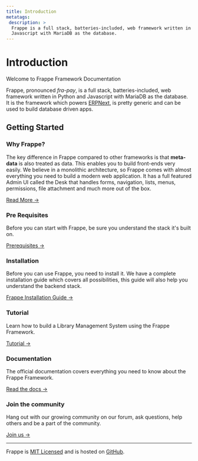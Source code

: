```yaml
---
title: Introduction
metatags:
 description: >
  Frappe is a full stack, batteries-included, web framework written in Python and
  Javascript with MariaDB as the database.
---
```


# Introduction

Welcome to Frappe Framework Documentation

Frappe, pronounced _fra-pay_, is a full stack, batteries-included,
web framework written in Python and Javascript with MariaDB as the database.
It is the framework which powers [ERPNext](https://erpnext.com), is pretty
 generic and can be used to build database driven apps.

## Getting Started

### Why Frappe?

The key difference in Frappe compared to other frameworks is that **meta-data**
is also treated as data. This enables you to build front-ends very easily. We believe
in a monolithic architecture, so Frappe comes with almost everything you need to
build a modern web application. It has a full featured Admin UI called the Desk
that handles forms, navigation, lists, menus, permissions, file attachment and
much more out of the box.

<a class="btn btn-primary-light btn-xs font-size-sm" href="/docs/user/en/basics/why">
  Read More →
</a>

### Pre Requisites

Before you can start with Frappe, be sure you understand the stack it's built on.

<a class="btn btn-primary-light btn-xs font-size-sm" href="/docs/user/en/prerequisites">
  Prerequisites →
</a>

### Installation

Before you can use Frappe, you need to install it. We have a complete installation guide which covers all possibilities, this guide will also help you understand the backend stack.

<a class="btn btn-primary-light btn-xs font-size-sm" href="/docs/user/en/installation">
  Frappe Installation Guide →
</a>

### Tutorial

Learn how to build a Library Management System using the Frappe Framework.

<a class="btn btn-primary-light btn-xs font-size-sm" href="/docs/user/en/tutorial">
  Tutorial →
</a>

### Documentation

The official documentation covers everything you need to know about the Frappe Framework.

<a class="btn btn-primary-light btn-xs font-size-sm" href="/docs/user/en">
  Read the docs →
</a>

### Join the community

Hang out with our growing community on our forum, ask questions, help others and be a part of the community.

<a class="btn btn-primary-light btn-xs font-size-sm" href="https://discuss.erpnext.com" target="_blank">
  Join us →
</a>

<br>

---

Frappe is [MIT Licensed](https://github.com/frappe/frappe/blob/develop/LICENSE) and is hosted on [GitHub](https://github.com/frappe/frappe).
